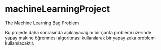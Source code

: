 # machineLearningProject
The Machine Learning Bag Problem

Bu projede daha sonrasında açıklayacağım bir çanta problemi üzerinde yapay makine öğrenmesi algoritması kullanılarak bir yapay zeka problemi kullanılacaktır.
